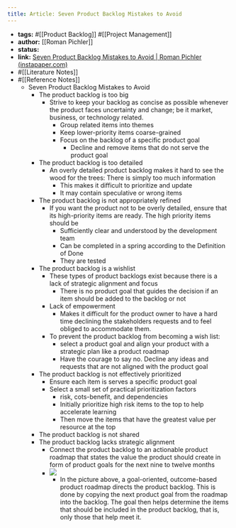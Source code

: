 ```yaml
---
title: Article: Seven Product Backlog Mistakes to Avoid
---
```


- **tags:** #[[Product Backlog]] #[[Project Management]]
- **author:** [[Roman Pichler]]
- **status:**
- **link:** [Seven Product Backlog Mistakes to Avoid | Roman Pichler (instapaper.com)](https://www.instapaper.com/read/1451635737)
- #[[Literature Notes]]
- #[[Reference Notes]]
	- Seven Product Backlog Mistakes to Avoid
		- The product backlog is too big
			- Strive to keep your backlog as concise as possible whenever the product faces uncertainty and change; be it market, business, or technology related.
				- Group related items into themes
				- Keep lower-priority items coarse-grained
				- Focus on the backlog of a specific product goal
					- Decline and remove items that do not serve the product goal
		- The product backlog is too detailed
			- An overly detailed product backlog makes it hard to see the wood for the trees: There is simply too much information
				- This makes it difficult to prioritize and  update
				- It may contain speculative or wrong items
		- The product backlog is not appropriately refined
			- If you want the product not to be overly detailed, ensure that its high-priority items are ready. The high priority items should be
				- Sufficiently clear and understood by the development team
				- Can be completed in a spring according to the Definition of Done
				- They are tested
		- The product backlog is a wishlist
			- These types of product backlogs exist because there is a lack of strategic alignment and focus
				- There is no product goal that guides the decision if an item should be added to the backlog or not
			- Lack of empowerment
				- Makes it difficult for the product owner to have a hard time declining the stakeholders requests and to feel obliged to accommodate them.
			- To prevent the product backlog from becoming a wish list:
				- select a product goal and align your product with a strategic plan like a product roadmap
				- Have the courage to say no. Decline any ideas and requests that are not aligned with the product goal
		- The product backlog is not effectively prioritized
			- Ensure each item is serves a specific product goal
			- Select a small set of practical prioritization factors
				- risk, cots-benefit, and dependencies
				- Initially prioritize high risk items to the top to help accelerate learning
				- Then move the items that have the greatest value per resource at the top
		- The product backlog is not shared
		- The product backlog lacks strategic alignment
			- Connect the product backlog to an actionable product roadmap that states the value the product should create in form of product goals for the next nine to twelve months
			- ![](https://firebasestorage.googleapis.com/v0/b/firescript-577a2.appspot.com/o/imgs%2Fapp%2FReligion%2FzStbovFP92.png?alt=media&token=8e8713cc-45c2-4730-87db-2095e1ffdf03)
				- In the picture above, a goal-oriented, outcome-based product roadmap directs the product backlog. This is done by copying the next product goal from the roadmap into the backlog. The goal then helps determine the items that should be included in the product backlog, that is, only those that help meet it.